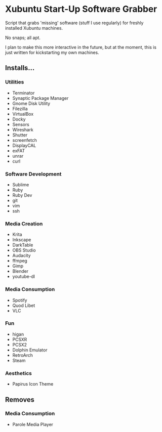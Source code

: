 # Xubuntu Start-Up Software Grabber

Script that grabs 'missing' software (stuff I use regularly) for freshly installed Xubuntu machines.

No snaps; all apt. 

I plan to make this more interactive in the future, but at the moment, this is just written for kickstarting my own machines.

## Installs...

### Utilities
- Terminator
- Synaptic Package Manager
- Gnome Disk Utility
- Filezilla
- VirtualBox
- Docky
- Sensors
- Wireshark
- Shutter
- screenfetch
- DisplayCAL
- exFAT
- unrar
- curl

### Software Development
- Sublime
- Ruby
- Ruby Dev
- git
- vim
- ssh

### Media Creation
- Krita
- Inkscape
- DarkTable
- OBS Studio
- Audacity
- ffmpeg
- Gimp
- Blender
- youtube-dl

### Media Consumption
- Spotify
- Quod Libet
- VLC

### Fun
- higan
- PCSXR
- PCSX2
- Dolphin Emulator
- RetroArch
- Steam

### Aesthetics
- Papirus Icon Theme

## Removes

### Media Consumption
- Parole Media Player